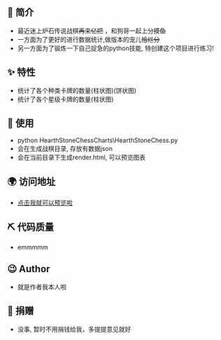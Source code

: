 ## 📣 简介

* 最近迷上炉石传说战棋~~再来亿把~~ ，和狗哥一起上分~~摸鱼~~
* 一方面为了更好的进行数据统计,做版本的宠儿~~恰烂分~~
* 另一方面为了锻炼一下自己捉急的python技能, 特创建这个项目进行练习!

## ✨ 特性

* 统计了各个种类卡牌的数量(柱状图)(饼状图)
* 统计了各个星级卡牌的数量(柱状图)

## 📝 使用
* python HearthStoneChessCharts\HearthStoneChess.py
* 会在生成战棋目录, 存放有数据json
* 会在当前目录下生成render.html, 可以预览图表

## 🌍 访问地址
*  [点击我就可以预览啦](https://ddpopbb3.github.io/HearthStoneChessCharts)

## ⛏ 代码质量
* emmmmm

## 😉 Author
* 就是作者我本人啦

## 💌 捐赠
* 没事, 暂时不用捐钱给我，多提提意见就好
